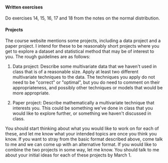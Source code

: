 #### Written exercises 
Do  exercises 14, 15, 16, 17 and 18 from the 
notes on the normal distribution. 


####  Projects

The course website mentions some projects, including a 
data project and a paper project. I intend for these to 
be reasonably short projects where you get to explore a
dataset and statistical method that may be of interest 
to you. The rough guidelines are as follows:

1. Data project: Describe some multivariate data that we haven't used 
in class that is of a reasonable size. Apply at least two 
different multivariate techniques to the data. The techniques you 
apply do not need to be "correct" or "optimal", but you 
do need to comment 
on their appropriateness, and possibly other techniques 
or models that would be more appropriate. 

2. Paper project: Describe mathematically a multivariate 
technique that interests you. This could be something 
we've done in class that you would like to explore further, 
or something we haven't discussed in class. 

You should start thinking about what you would like to work on 
for each of these, and let me know what your intended 
topics are once you think you know. If you want to stray 
from the basic format described above, come talk to me 
and we can come up with an alternative format. If you would like to 
combine the two projects in some way, let me know. 
You should talk to me about your initial  ideas for each of these 
projects by 
March 1. 



